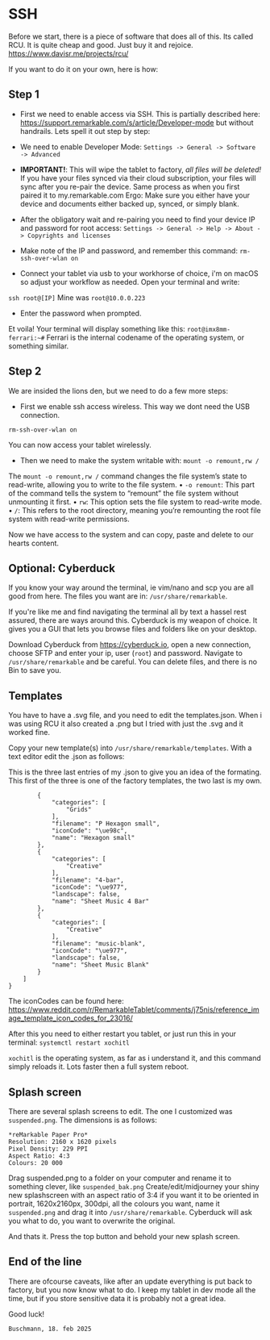 # SSH
Before we start, there is a piece of software that does all of this. Its called RCU. It is quite cheap and good. Just buy it and rejoice. 
https://www.davisr.me/projects/rcu/

If you want to do it on your own, here is how:

## Step 1
- First we need to enable access via SSH. This is partially described here: https://support.remarkable.com/s/article/Developer-mode but without handrails. Lets spell it out step by step:
- We need to enable Developer Mode:
`Settings -> General -> Software -> Advanced`

- **IMPORTANT!**: This will wipe the tablet to factory, _all files will be deleted!_
If you have your files synced via their cloud subscription, your files will sync after you re-pair the device. Same process as when you first paired it to my.remarkable.com
Ergo: Make sure you either have your device and documents either backed up, synced, or simply blank.

- After the obligatory wait and re-pairing you need to find your device IP and password for root access:
`Settings -> General -> Help -> About -> Copyrights and licenses`

- Make note of the IP and password, and remember this command:
`rm-ssh-over-wlan on`

- Connect your tablet via usb to your workhorse of choice, i'm on macOS so adjust your workflow as needed.
Open your terminal and write:

`ssh root@[IP]`
Mine was `root@10.0.0.223`

- Enter the password when prompted.

Et voila! Your terminal will display something like this: `root@imx8mm-ferrari:~#` 
Ferrari is the internal codename of the operating system, or something similar.

## Step 2

We are insided the lions den, but we need to do a few more steps:

- First we enable ssh access wireless. This way we dont need the USB connection. 

`rm-ssh-over-wlan on`

You can now access your tablet wirelessly. 

- Then we need to make the system writable with:
`mount -o remount,rw /`

The `mount -o remount,rw /` command changes the file system’s state to read-write, allowing you to write to the file system.
	•	`-o remount`: This part of the command tells the system to “remount” the file system without unmounting it first.
	•	`rw`: This option sets the file system to read-write mode.
	•	`/`: This refers to the root directory, meaning you’re remounting the root file system with read-write permissions.

Now we have access to the system and can copy, paste and delete to our hearts content. 

## Optional: Cyberduck

If you know your way around the terminal, ie vim/nano and scp you are all good from here. The files you want are in: `/usr/share/remarkable`.

If you're like me and find navigating the terminal all by text a hassel rest assured, there are ways around this. Cyberduck is my weapon of choice. It gives you a GUI that lets you browse files and folders like on your desktop.

Download Cyberduck from https://cyberduck.io, open a new connection, choose SFTP and enter your ip, user (`root`) and password. Navigate to `/usr/share/remarkable` and be careful. You can delete files, and there is no Bin to save you.

## Templates

You have to have a .svg file, and you need to edit the templates.json. When i was using RCU it also created a .png but I tried with just the .svg and it worked fine.

Copy your new template(s) into `/usr/share/remarkable/templates`.
With a text editor edit the .json as follows:

This is the three last entries of my .json to give you an idea of the formating. This first of the three is one of the factory templates, the two last is my own. 

```
        {
            "categories": [
                "Grids"
            ],
            "filename": "P Hexagon small",
            "iconCode": "\ue98c",
            "name": "Hexagon small"
        },
        {
            "categories": [
                "Creative"
            ],
            "filename": "4-bar",
            "iconCode": "\ue977",
            "landscape": false,
            "name": "Sheet Music 4 Bar"
        },
        {
            "categories": [
                "Creative"
            ],
            "filename": "music-blank",
            "iconCode": "\ue977",
            "landscape": false,
            "name": "Sheet Music Blank"
        }
    ]
}
```

The iconCodes can be found here: https://www.reddit.com/r/RemarkableTablet/comments/j75nis/reference_image_template_icon_codes_for_23016/

After this you need to either restart you tablet, or just run this in your terminal:
`systemctl restart xochitl`

`xochitl` is the operating system, as far as i understand it, and this command simply reloads it. Lots faster then a full system reboot.

## Splash screen

There are several splash screens to edit. The one I customized was `suspended.png`. The dimensions is as follows:

```
*reMarkable Paper Pro*
Resolution: 2160 x 1620 pixels
Pixel Density: 229 PPI
Aspect Ratio: 4:3
Colours: 20 000
```

Drag suspended.png to a folder on your computer and rename it to something clever, like `suspended_bak.png`
Create/edit/midjourney your shiny new splashscreen with an aspect ratio of 3:4 if you want it to be oriented in portrait, 1620x2160px, 300dpi, all the colours you want, name it `suspended.png` and drag it into `/usr/share/remarkable`. Cyberduck will ask you what to do, you want to overwrite the original. 

And thats it. Press the top button and behold your new splash screen.

## End of the line
There are ofcourse caveats, like after an update everything is put back to factory, but you now know what to do. I keep my tablet in dev mode all the time, but if you store sensitive data it is probably not a great idea. 

Good luck!

	Buschmann, 18. feb 2025
